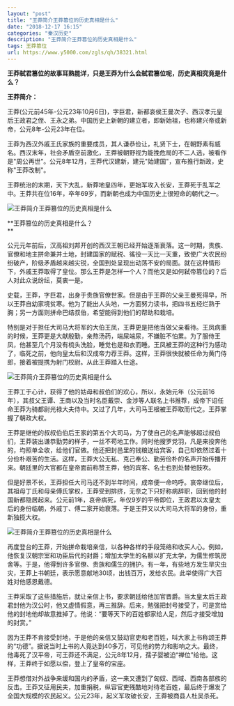 ```yaml
---
layout: "post"
title: "王莽简介王莽篡位的历史真相是什么"
date: "2018-12-17 16:15"
categories: "秦汉历史"
description: "王莽简介王莽篡位的历史真相是什么"
tags: 王莽篡位
url: https://www.y5000.com/zgls/qh/38321.html
---
```






**王莽弑君篡位的故事耳熟能详，只是王莽为什么会弑君篡位呢，历史真相究竟是什么？**

 **王莽简介：**

王莽(公元前45年-公元23年10月6日)，字巨君，新都哀侯王曼次子、西汉孝元皇后王政君之侄、王永之弟。中国历史上新朝的建立者，即新始祖，也称建兴帝或新帝，公元8年-公元23年在位。

王莽为西汉外戚王氏家族的重要成员，其人谦恭俭让，礼贤下士，在朝野素有威名。西汉末年，社会矛盾空前激化，王莽被朝野视为能挽危局的不二人选，被看作是"周公再世"。公元8年12月，王莽代汉建新，建元"始建国"，宣布推行新政，史称"王莽改制"。

王莽统治的末期，天下大乱，新莽地皇四年，更始军攻入长安，王莽死于乱军之中。王莽共在位16年，卒年69岁，而新朝也成为中国历史上很短命的朝代之一。

![王莽简介王莽篡位的历史真相是什么](https://img.y5000.com/uploads/allimg/181204/b78e1293e8a62f85f3edefc3041fb9a8.jpg)

 **王莽篡位的历史真相是什么？  
**

公元元年前后，汉高祖刘邦开创的西汉王朝已经开始逐渐衰落。这一时期，贵族、官僚和地主拼命兼并土地，封建国家的赋税、徭役一天比一天重，致使广大农民纷纷破产，阶级矛盾越来越尖锐，全国到处呈现出动荡不安的局面。就在这种情形下，外戚王莽取得了皇位。那么王莽是怎样一个人？而他又是如何弑帝篡位的？后人对此众说纷纭，莫衷一是。

史载，王莽，字巨君，出身于贵族官僚世家。但是由于王莽的父亲王曼死得早，所以王莽自幼家境贫寒。他为了能出人头地，一方面努力读书，把四书五经烂熟于胸；另一方面则拼命巴结叔伯，希望能得到他们的帮助和栽培。

特别是对于担任大司马大将军的大伯王凤，王莽更是把他当做父亲看待。王凤病重的时候，王莽更是大献殷勤，亲熬汤药，端屎端尿，不嫌脏不怕累。为了服侍王凤，他甚至几个月没有梳头洗脸，睡觉也是和衣而睡。王凤被王莽的这种行为感动了，临死之前，他向皇太后和汉成帝力荐王莽。这样，王莽很快就被任命为黄门侍郎，接着被提携为射门校尉。从此王莽踏入仕途。

![王莽简介王莽篡位的历史真相是什么](https://img.y5000.com/uploads/allimg/181204/a88f7c4e76b4d029e847aef963d8c03d.jpg)

王莽工于心计，获得了他的姑母和叔伯们的欢心，所以，永始元年（公元前16年），其叔父王谭、王商以及当时名臣戴崇、金涉等人联名上书推荐，成帝下诏任命王莽为骑都尉光禄大夫侍中。又过了几年，大司马王根被王莽取而代之。王莽掌握了朝政大权。

王莽是继他的叔叔伯伯后王家的第五个大司马，为了使自己的名声能够超过叔伯们，王莽装出谦恭勤劳的样子，一丝不苟地工作。同时他搜罗党羽，凡是来投奔他的，均照单全收，给他们官做。他还把封邑里的钱粮送给宾客，自己却依然过着十分俭朴艰苦的生活。这样，王莽大公无私、克己奉公、勤劳俭朴的名声开始传播开来。朝廷里的大官都在皇帝面前称赞王莽，他的宾客、名士也到处替他鼓吹。

但是好景不长，王莽担任大司马还不到半年时间，成帝便一命呜呼。哀帝继位后，其祖母丁氏和母亲傅氏掌权，王莽受到排挤，无奈之下只好称病辞职，回到他的封国新都隐居起来。公元前1年，哀帝病死，年仅9岁的平帝即位，王政君以太皇太后的身份临朝，外戚丁、傅二家开始衰落。于是王莽又以大司马大将军的身份，重新独揽大权。

![王莽简介王莽篡位的历史真相是什么](https://img.y5000.com/uploads/allimg/181204/c561c8f69acad8899cd0fff87dd81aa4.jpg)

再度登台的王莽，开始拼命栽培亲信，以各种各样的手段笼络和收买人心。例如，他恢复汉朝宗室和功臣后代的封爵；增加太学生的名额以扩充太学，为儒生修筑房舍等。于是，他得到许多官僚、贵族和儒生的拥护。有一年，有些地方发生旱灾虫灾，王莽上书朝廷，表示愿意献地30顷，出钱百万，发给农民。此举使得广大百姓对他感恩戴德。

王莽采取了这些措施后，就让亲信上书，要求朝廷给他加官晋爵。当太皇太后王政君封他为汉公时，他又虚情假意，再三推辞。后来，勉强把封号接受了，可是赏给他的封地他却故意推掉了。他说：“要等天下的百姓都家给人足，然后才接受增加的封赏。”

因为王莽不肯接受封地，于是他的亲信又鼓动官吏和老百姓，叫大家上书称颂王莽的“功德”。据说当时上书的人竟达到40多万，可见他的势力和影响之大。最终，他毒死了汉平帝，可王莽还不满足，公元8年12月，孺子婴被迫“禅位”给他。这样，王莽终于如愿以偿，登上了皇帝的宝座。

王莽想借对外战争来缓和国内的矛盾，这一来又遭到了匈奴、西域、西南各部族的反击。王莽又征用民夫，加重捐税，纵容官吏残酷地对待老百姓，最后终于爆发了全国大规模的农民起义。公元23年，起义军攻破长安，王莽被商县人杜吴杀死。
